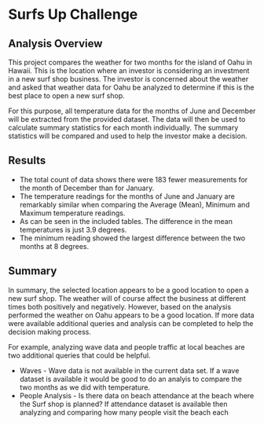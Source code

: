 # Surfs Up Challenge

## Analysis Overview

This project compares the weather for two months for the island of Oahu in Hawaii. This is the location where an investor is considering an investment in a new surf shop business. The investor is concerned about the weather and asked that weather data for Oahu be analyzed to determine if this is the best place to open a new surf shop. 

For this purpose, all temperature data for the months of June and December will be extracted from the provided dataset. The data will then be used to calculate summary statistics for each month individually. The summary statistics will be compared and used to help the investor make a decision.

## Results

* The total count of data shows there were 183 fewer measurements for the month of December than for January.
* The temperature readings for the months of June and January are remarkably similar when comparing the Average (Mean), Minimum and Maximum temperature readings.
* As can be seen in the included tables. The difference in the mean temperatures is just 3.9 degrees.
* The minimum reading showed the largest difference between the two months at 8 degrees.

## Summary

In summary, the selected location appears to be a good location to open a new surf shop. The weather will of course affect the business at different times both positively and negatively. However, based on the analysis performed the weather on Oahu appears to be a good location. If more data were available additional queries and analysis can be completed to help the decision making process.

For example, analyzing wave data and people traffic at local beaches are two additional queries that could be helpful.

* Waves - Wave data is not available in the current data set. If a wave dataset is available it would be good to do an analyis to compare the two months as we did with temperature.
* People Analysis - Is there data on beach attendance at the beach where the Surf shop is planned? If attendance dataset is available then analyzing and comparing how many people visit the beach each 